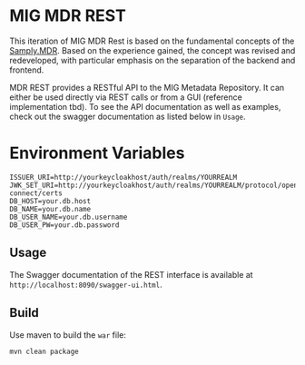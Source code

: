 # MIG MDR REST

This iteration of MIG MDR Rest is based on the fundamental concepts of
the [Samply.MDR](https://bitbucket.org/medicalinformatics/mig.samply.mdr.gui). Based on the
experience gained, the concept was revised and redeveloped, with particular emphasis on the
separation of the backend and frontend.

MDR REST provides a RESTful API to the MIG Metadata Repository. It can either be used directly
via REST calls or from a GUI (reference implementation tbd). To see the API documentation as well as
examples, check out the swagger documentation as listed below in `Usage`.

# Environment Variables

```
ISSUER_URI=http://yourkeycloakhost/auth/realms/YOURREALM
JWK_SET_URI=http://yourkeycloakhost/auth/realms/YOURREALM/protocol/openid-connect/certs
DB_HOST=your.db.host
DB_NAME=your.db.name
DB_USER_NAME=your.db.username
DB_USER_PW=your.db.password
```

## Usage

The Swagger documentation of the REST interface is available at
`http://localhost:8090/swagger-ui.html`.

## Build

Use maven to build the `war` file:

```
mvn clean package
```